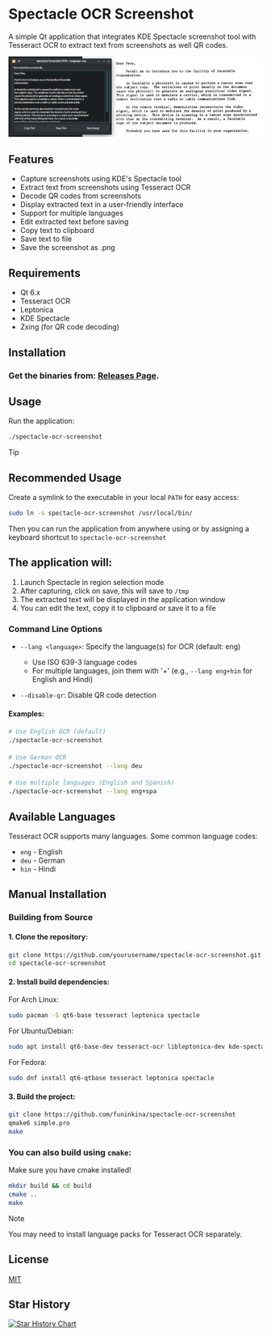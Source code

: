 # Spectacle OCR Screenshot

A simple Qt application that integrates KDE Spectacle screenshot tool with Tesseract OCR to extract text from screenshots as well QR codes.

![Screenshot](screenshot.png)

## Features

- Capture screenshots using KDE's Spectacle tool
- Extract text from screenshots using Tesseract OCR
- Decode QR codes from screenshots
- Display extracted text in a user-friendly interface
- Support for multiple languages
- Edit extracted text before saving
- Copy text to clipboard
- Save text to file
- Save the screenshot as .png

## Requirements

- Qt 6.x
- Tesseract OCR
- Leptonica
- KDE Spectacle
- Zxing (for QR code decoding)

## Installation

### Get the binaries from: [Releases Page](https://github.com/funinkina/spectacle-ocr-screenshot/releases/).

## Usage

Run the application:

```bash
./spectacle-ocr-screenshot
```
> [!TIP]
> ## Recommended Usage
> Create a symlink to the executable in your local `PATH` for easy access:
>
> ```bash
> sudo ln -s spectacle-ocr-screenshot /usr/local/bin/
> ```
>
> Then you can run the application from anywhere using or by assigning a keyboard shortcut to `spectacle-ocr-screenshot`

## The application will:
1. Launch Spectacle in region selection mode
2. After capturing, click on save, this will save to `/tmp`
3. The extracted text will be displayed in the application window
4. You can edit the text, copy it to clipboard or save it to a file

### Command Line Options

- `--lang <language>`: Specify the language(s) for OCR (default: eng)
  - Use ISO 639-3 language codes
  - For multiple languages, join them with '+' (e.g., `--lang eng+hin` for English and Hindi)

- `--disable-qr`: Disable QR code detection

#### Examples:
```bash
# Use English OCR (default)
./spectacle-ocr-screenshot

# Use German OCR
./spectacle-ocr-screenshot --lang deu

# Use multiple languages (English and Spanish)
./spectacle-ocr-screenshot --lang eng+spa
```

## Available Languages

Tesseract OCR supports many languages. Some common language codes:

- `eng` - English
- `deu` - German
- `hin` - Hindi

## Manual Installation
### Building from Source

#### 1. Clone the repository:

```bash
git clone https://github.com/yourusername/spectacle-ocr-screenshot.git
cd spectacle-ocr-screenshot
```

#### 2. Install build dependencies:

For Arch Linux:
```bash
sudo pacman -S qt6-base tesseract leptonica spectacle
```

For Ubuntu/Debian:
```bash
sudo apt install qt6-base-dev tesseract-ocr libleptonica-dev kde-spectacle
```

For Fedora:
```bash
sudo dnf install qt6-qtbase tesseract leptonica spectacle
```

#### 3. Build the project:

```bash
git clone https://github.com/funinkina/spectacle-ocr-screenshot
qmake6 simple.pro
make
```

### You can also build using `cmake`:
Make sure you have cmake installed!

```bash
mkdir build && cd build
cmake ..
make
```

> [!NOTE] 
>You may need to install language packs for Tesseract OCR separately.

## License

[MIT](LICENSE)

## Star History

[![Star History Chart](https://api.star-history.com/svg?repos=funinkina/spectacle-ocr-screenshot&type=Date)](https://www.star-history.com/#funinkina/spectacle-ocr-screenshot&Date)
